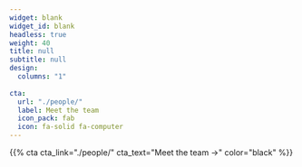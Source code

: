 ```yaml
---
widget: blank
widget_id: blank
headless: true
weight: 40
title: null
subtitle: null
design:
  columns: "1"
  
cta:
  url: "./people/"
  label: Meet the team
  icon_pack: fab
  icon: fa-solid fa-computer
---
```


{{% cta  cta_link="./people/" cta_text="Meet the team →" color="black" %}}
